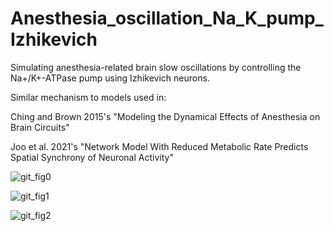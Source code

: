 # Anesthesia_oscillation_Na_K_pump_Izhikevich

Simulating anesthesia-related brain slow oscillations by controlling the Na+/K+-ATPase pump using Izhikevich neurons.

Similar mechanism to models used in: 

Ching and Brown 2015's "Modeling the Dynamical Effects of Anesthesia on Brain Circuits"  

Joo et al. 2021's "Network Model With Reduced Metabolic Rate Predicts Spatial Synchrony of Neuronal Activity"

![git_fig0](https://github.com/seantanabe/Anesthesia_oscillation_Na_K_pump_Izhikevich/assets/170565753/84dfe033-2d41-42d4-84a1-779a644fc979)


![git_fig1](https://github.com/seantanabe/Anesthesia_oscillation_Na_K_pump_Izhikevich/assets/170565753/e3b67ce4-f44d-4a8c-a0ce-b283a90c0fda)


![git_fig2](https://github.com/seantanabe/Anesthesia_oscillation_Na_K_pump_Izhikevich/assets/170565753/c5bcfd02-5949-4eb4-a8fc-ec80508c3ccc)
